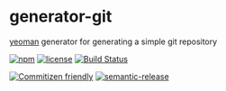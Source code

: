 # generator-git

[yeoman](http://yeoman.io/) generator for generating a simple git repository

[![npm](https://img.shields.io/npm/v/@travi/generator-git.svg?maxAge=2592000)](https://www.npmjs.com/package/@travi/generator-git)
[![license](https://img.shields.io/github/license/travi/generator-git.svg)](LICENSE)
[![Build Status](https://img.shields.io/travis/travi/generator-git/master.svg?style=flat)](https://travis-ci.org/travi/generator-git)

[![Commitizen friendly](https://img.shields.io/badge/commitizen-friendly-brightgreen.svg)](http://commitizen.github.io/cz-cli/)
[![semantic-release](https://img.shields.io/badge/%20%20%F0%9F%93%A6%F0%9F%9A%80-semantic--release-e10079.svg)](https://github.com/semantic-release/semantic-release)

